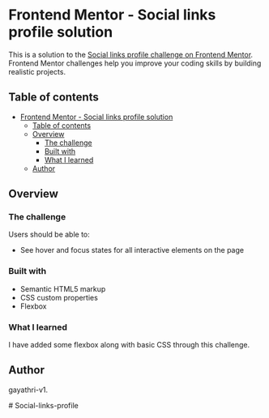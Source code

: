# Frontend Mentor - Social links profile solution

This is a solution to the [Social links profile challenge on Frontend Mentor](https://www.frontendmentor.io/challenges/social-links-profile-UG32l9m6dQ). Frontend Mentor challenges help you improve your coding skills by building realistic projects. 

## Table of contents

- [Frontend Mentor - Social links profile solution](#frontend-mentor---social-links-profile-solution)
  - [Table of contents](#table-of-contents)
  - [Overview](#overview)
    - [The challenge](#the-challenge)
    - [Built with](#built-with)
    - [What I learned](#what-i-learned)
  - [Author](#author)




## Overview

### The challenge

Users should be able to:

- See hover and focus states for all interactive elements on the page

### Built with

- Semantic HTML5 markup
- CSS custom properties
- Flexbox


### What I learned

I have added some flexbox along with basic CSS through this challenge.
## Author
 gayathri-v1.


#   S o c i a l - l i n k s - p r o f i l e  
 